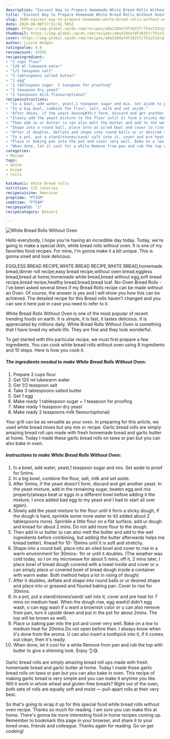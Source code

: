 ```yaml
---
description: "Easiest Way to Prepare Homemade White Bread Rolls Without Oven"
title: "Easiest Way to Prepare Homemade White Bread Rolls Without Oven"
slug: 1680-easiest-way-to-prepare-homemade-white-bread-rolls-without-oven
date: 2020-08-08T17:51:01.585Z
image: https://img-global.cpcdn.com/recipes/a0a328dafdf1625f/751x532cq70/white-bread-rolls-without-oven-recipe-main-photo.jpg
thumbnail: https://img-global.cpcdn.com/recipes/a0a328dafdf1625f/751x532cq70/white-bread-rolls-without-oven-recipe-main-photo.jpg
cover: https://img-global.cpcdn.com/recipes/a0a328dafdf1625f/751x532cq70/white-bread-rolls-without-oven-recipe-main-photo.jpg
author: Lizzie Hodges
ratingvalue: 4.6
reviewcount: 43591
recipeingredient:
- "2 cups flour"
- "120 ml lukewarm water"
- "1/2 teaspoon salt"
- "3 tablespoons salted butter"
- "1 egg"
- "1 tablespoon sugar  1 teaspoon for proofing"
- "1 teaspoon dry yeast"
- "2 teaspoons milk flavouroptional"
recipeinstructions:
- "In a bowl, add water, yeast,1 teaspoon sugar and mix. Set aside to proof for 5mins."
- "In a big bowl, combine the flour, salt, milk and set aside."
- "After 5mins, if the yeast doesn&#39;t form, discard and get another yeast. In the yeast mixture, add in the remaining sugar, beaten egg and mix properly(always beat ur eggs in a different bowl before adding it the mixture, I once added bad egg to my yeast and I had to start all over again)."
- "Slowly add the yeast mixture to the flour until it form a sticky dough, if the dough is hard, sprinkle some more water to it(I added about 2 tablespoons more). Sprinkle a little flour on a flat surface, add ur dough and knead for about 2 mins. Do not add more flour to the dough."
- "Then add in ur butter (u can also melt the butter and add to the wet ingredients before combining, but adding the butter afterwards helps me knead better). Knead for 10- 15mins until it is soft and stretchy."
- "Shape into a round ball, place into an oiled bowl and cover to rise in a warm environment for 30mins- 1hr or until it doubles. (The weather was cold today, so I on my microwave for about 5 mins, off it, 2 mins later, I place bowl of bread dough covered with a towel inside and cover or u can simply place ur covered bowl of bread dough inside a container with warm water. Both method helps a lot in rising of dough)"
- "After it doubles, deflate and shape into round balls or ur desired shape and place into ur greased and floured baking pan. Cover to rise for 30mins."
- "In a pot, put a stand/stones/sand/ salt into it, cover and pre heat for 7 mins on medium heat. When the dough rise, egg wash(I didn&#39;t egg wash, u can egg wash if u want a brownish color or u can also remove from pan, turn it upside down and put in the pot for about 2mins. The top will be brown as well)."
- "Place ur baking pan into the pot and cover very well. Bake on a low to medium heat for 20mins.Do not open before then. I always know when it&#39;s done from the aroma. U can also insert a toothpick into it, if it comes out clean, then it&#39;s ready."
- "When done, let it cool for a while Remove from pan and rub the top with butter to give a shinning look. Enjoy 👌😋."
categories:
- Recipe
tags:
- white
- bread
- rolls

katakunci: white bread rolls 
nutrition: 125 calories
recipecuisine: American
preptime: "PT35M"
cooktime: "PT56M"
recipeyield: "1"
recipecategory: Dessert

---
```



![White Bread Rolls Without Oven](https://img-global.cpcdn.com/recipes/a0a328dafdf1625f/751x532cq70/white-bread-rolls-without-oven-recipe-main-photo.jpg)

Hello everybody, I hope you're having an incredible day today. Today, we're going to make a special dish, white bread rolls without oven. It is one of my favorites food recipes. For mine, I'm gonna make it a bit unique. This is gonna smell and look delicious.

EGGLESS BREAD RECIPE,WHITE BREAD RECIPE,WHITE BREAD,homemade bread,dinner roll recipe,easy bread recipe,without oven bread,eggless bread,bread at home,homemade white bread,bread without egg,soft bread recipe,bread recipe,healthy bread,bread,bread loaf. No-Oven Bread Rolls - I&#39;ve been asked several times if my Bread Rolls recipe can be made without an Oven. Of course, the answer is yes and I will show you how this can be achieved. The detailed recipe for this Bread rolls haven&#39;t changed and you can see it here just in case you need to refer to it.

White Bread Rolls Without Oven is one of the most popular of recent trending foods on earth. It is simple, it is fast, it tastes delicious. It is appreciated by millions daily. White Bread Rolls Without Oven is something that I have loved my whole life. They are fine and they look wonderful.


To get started with this particular recipe, we must first prepare a few ingredients. You can cook white bread rolls without oven using 8 ingredients and 10 steps. Here is how you cook it.

<!--inarticleads1-->

##### The ingredients needed to make White Bread Rolls Without Oven:

1. Prepare 2 cups flour
1. Get 120 ml lukewarm water
1. Get 1/2 teaspoon salt
1. Take 3 tablespoons salted butter
1. Get 1 egg
1. Make ready 1 tablespoon sugar + 1 teaspoon for proofing
1. Make ready 1 teaspoon dry yeast
1. Make ready 2 teaspoons milk flavour(optional)


Your grill can be as versatile as your oven. In preparing for this article, we used white bread mixes but any mix or recipe. Garlic bread rolls are simply amazing bread roll ups made with fresh homemade bread and garlic butter at home. Today I made these garlic bread rolls on tawa or pan but you can also bake in oven. 

<!--inarticleads2-->

##### Instructions to make White Bread Rolls Without Oven:

1. In a bowl, add water, yeast,1 teaspoon sugar and mix. Set aside to proof for 5mins.
1. In a big bowl, combine the flour, salt, milk and set aside.
1. After 5mins, if the yeast doesn&#39;t form, discard and get another yeast. In the yeast mixture, add in the remaining sugar, beaten egg and mix properly(always beat ur eggs in a different bowl before adding it the mixture, I once added bad egg to my yeast and I had to start all over again).
1. Slowly add the yeast mixture to the flour until it form a sticky dough, if the dough is hard, sprinkle some more water to it(I added about 2 tablespoons more). Sprinkle a little flour on a flat surface, add ur dough and knead for about 2 mins. Do not add more flour to the dough.
1. Then add in ur butter (u can also melt the butter and add to the wet ingredients before combining, but adding the butter afterwards helps me knead better). Knead for 10- 15mins until it is soft and stretchy.
1. Shape into a round ball, place into an oiled bowl and cover to rise in a warm environment for 30mins- 1hr or until it doubles. (The weather was cold today, so I on my microwave for about 5 mins, off it, 2 mins later, I place bowl of bread dough covered with a towel inside and cover or u can simply place ur covered bowl of bread dough inside a container with warm water. Both method helps a lot in rising of dough)
1. After it doubles, deflate and shape into round balls or ur desired shape and place into ur greased and floured baking pan. Cover to rise for 30mins.
1. In a pot, put a stand/stones/sand/ salt into it, cover and pre heat for 7 mins on medium heat. When the dough rise, egg wash(I didn&#39;t egg wash, u can egg wash if u want a brownish color or u can also remove from pan, turn it upside down and put in the pot for about 2mins. The top will be brown as well).
1. Place ur baking pan into the pot and cover very well. Bake on a low to medium heat for 20mins.Do not open before then. I always know when it&#39;s done from the aroma. U can also insert a toothpick into it, if it comes out clean, then it&#39;s ready.
1. When done, let it cool for a while Remove from pan and rub the top with butter to give a shinning look. Enjoy 👌😋.


Garlic bread rolls are simply amazing bread roll ups made with fresh homemade bread and garlic butter at home. Today I made these garlic bread rolls on tawa or pan but you can also bake in oven. This recipe of making garlic bread is very simple and you can make it anytime you like. Will it work in whole wheat and gluten-free breads? Right out of the oven, both sets of rolls are equally soft and moist — pull-apart rolls at their very best. 

So that's going to wrap it up for this special food white bread rolls without oven recipe. Thanks so much for reading. I am sure you can make this at home. There's gonna be more interesting food in home recipes coming up. Remember to bookmark this page in your browser, and share it to your loved ones, friends and colleague. Thanks again for reading. Go on get cooking!
